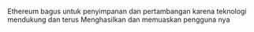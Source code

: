 Ethereum bagus untuk penyimpanan dan pertambangan karena teknologi mendukung dan terus 
Menghasilkan dan memuaskan pengguna nya